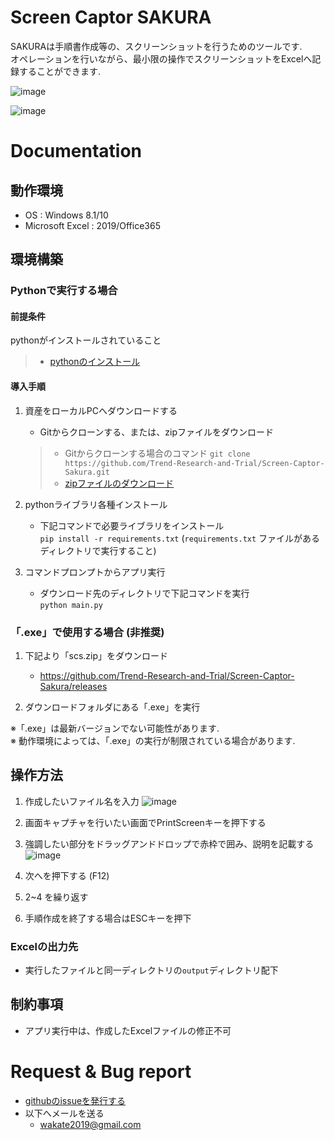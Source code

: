 # Screen Captor SAKURA
SAKURAは手順書作成等の、スクリーンショットを行うためのツールです.  
オペレーションを行いながら、最小限の操作でスクリーンショットをExcelへ記録することができます.

![image](https://user-images.githubusercontent.com/50811989/110207576-ceea8600-7ec7-11eb-8b63-829d5514343c.png)

![image](https://user-images.githubusercontent.com/50811989/110207624-17a23f00-7ec8-11eb-9f18-d2a3124f1227.png)

# Documentation
## 動作環境
- OS : Windows 8.1/10
- Microsoft Excel : 2019/Office365

## 環境構築
### Pythonで実行する場合
#### 前提条件
pythonがインストールされていること
> - [pythonのインストール](https://www.python.org/downloads/)

#### 導入手順
1. 資産をローカルPCへダウンロードする
    - Gitからクローンする、または、zipファイルをダウンロード
    > - Gitからクローンする場合のコマンド
    > `git clone https://github.com/Trend-Research-and-Trial/Screen-Captor-Sakura.git`
    > - [zipファイルのダウンロード](https://github.com/Trend-Research-and-Trial/Screen-Captor-Sakura/archive/refs/heads/master.zip)

2. pythonライブラリ各種インストール
    - 下記コマンドで必要ライブラリをインストール  
    `pip install -r requirements.txt` 
    (`requirements.txt` ファイルがあるディレクトリで実行すること)

3. コマンドプロンプトからアプリ実行
    - ダウンロード先のディレクトリで下記コマンドを実行  
    `python main.py` 

### 「.exe」で使用する場合 (非推奨)

1. 下記より「scs.zip」をダウンロード
    - https://github.com/Trend-Research-and-Trial/Screen-Captor-Sakura/releases

2. ダウンロードフォルダにある「.exe」を実行 

※「.exe」は最新バージョンでない可能性があります.  
※ 動作環境によっては、「.exe」の実行が制限されている場合があります.  


## 操作方法
1. 作成したいファイル名を入力
![image](https://user-images.githubusercontent.com/50811989/110207603-f3def900-7ec7-11eb-9665-5beb828fe2e5.png)



2. 画面キャプチャを行いたい画面でPrintScreenキーを押下する

3. 強調したい部分をドラッグアンドドロップで赤枠で囲み、説明を記載する
![image](https://user-images.githubusercontent.com/50811989/110207836-479e1200-7ec9-11eb-9d94-a397f514011c.png)

4. 次へを押下する (F12)

5. 2~4 を繰り返す

6. 手順作成を終了する場合はESCキーを押下

### Excelの出力先
- 実行したファイルと同一ディレクトリの`output`ディレクトリ配下


## 制約事項
- アプリ実行中は、作成したExcelファイルの修正不可

# Request & Bug report
- [githubのissueを発行する](https://github.com/Trend-Research-and-Trial/Screen-Captor-Sakura/issues/new)
- 以下へメールを送る
  - wakate2019@gmail.com
